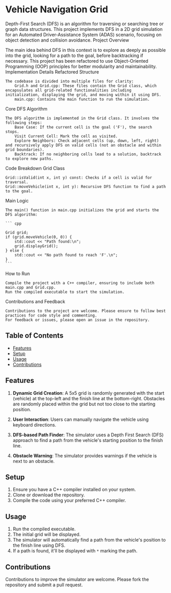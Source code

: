 # Vehicle Navigation Grid

Depth-First Search (DFS) is an algorithm for traversing or searching tree or graph data structures. This project implements DFS in a 2D grid simulation for an Automated Driver-Assistance System (ADAS) scenario, focusing on object detection and collision avoidance.
Project Overview

The main idea behind DFS in this context is to explore as deeply as possible into the grid, looking for a path to the goal, before backtracking if necessary. This project has been refactored to use Object-Oriented Programming (OOP) principles for better modularity and maintainability.
Implementation Details
Refactored Structure

    The codebase is divided into multiple files for clarity:
        Grid.h and Grid.cpp: These files contain the Grid class, which encapsulates all grid-related functionalities including initialization, displaying the grid, and moving within it using DFS.
        main.cpp: Contains the main function to run the simulation.

Core DFS Algorithm

    The DFS algorithm is implemented in the Grid class. It involves the following steps:
        Base Case: If the current cell is the goal ('F'), the search stops.
        Visit Current Cell: Mark the cell as visited.
        Explore Neighbors: Check adjacent cells (up, down, left, right) and recursively apply DFS on valid cells (not an obstacle and within grid boundaries).
        Backtrack: If no neighboring cells lead to a solution, backtrack to explore new paths.

Code Breakdown
Grid Class

    Grid::isValid(int x, int y) const: Checks if a cell is valid for traversal.
    Grid::moveVehicle(int x, int y): Recursive DFS function to find a path to the goal.

Main Logic

    The main() function in main.cpp initializes the grid and starts the DFS algorithm:

    ``` cpp

    Grid grid;
    if (grid.moveVehicle(0, 0)) {
        std::cout << "Path found:\n";
        grid.displayGrid();
    } else {
        std::cout << "No path found to reach 'F'.\n";
    }
    ```

How to Run

    Compile the project with a C++ compiler, ensuring to include both main.cpp and Grid.cpp.
    Run the compiled executable to start the simulation.

Contributions and Feedback

    Contributions to the project are welcome. Please ensure to follow best practices for code style and commenting.
    For feedback or issues, please open an issue in the repository.
## Table of Contents

- [Features](#features)
- [Setup](#setup)
- [Usage](#usage)
- [Contributions](#contributions)

## Features

1. **Dynamic Grid Creation**: A 5x5 grid is randomly generated with the start (vehicle) at the top-left and the finish line at the bottom-right. Obstacles are randomly placed within the grid but not too close to the starting position.

2. **User Interaction**: Users can manually navigate the vehicle using keyboard directions.

3. **DFS-based Path Finder**: The simulator uses a Depth First Search (DFS) approach to find a path from the vehicle's starting position to the finish line.

4. **Obstacle Warning**: The simulator provides warnings if the vehicle is next to an obstacle.

## Setup

1. Ensure you have a C++ compiler installed on your system.
2. Clone or download the repository.
3. Compile the code using your preferred C++ compiler.

## Usage

1. Run the compiled executable.
2. The initial grid will be displayed.
3. The simulator will automatically find a path from the vehicle's position to the finish line using DFS.
4. If a path is found, it'll be displayed with `*` marking the path.

## Contributions

Contributions to improve the simulator are welcome. Please fork the repository and submit a pull request.


